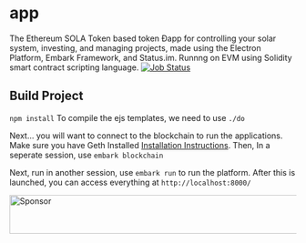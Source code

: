 # app
The Ethereum SOLA Token based token Ðapp for controlling your solar system, investing, and managing projects, made using the Electron Platform, Embark Framework, and Status.im. Runnng on EVM using Solidity smart contract scripting language.
[![Job Status](https://inspecode.rocro.com/badges/github.com/solariot/app/status?token=_4455AJS85fiY-DxkY2nQ2R3vCsWQAQZv6ERc9EnaGk)](https://inspecode.rocro.com/jobs/github.com/solariot/app/latest?completed=true)
## Build Project

```npm install```
To compile the ejs templates, we need to use ```./do```

Next... you will want to connect to the blockchain to run the applications. Make sure you have Geth Installed [Installation Instructions](https://github.com/ethereum/go-ethereum/wiki/Building-Ethereum). Then, In a seperate session, use ```embark blockchain```

Next, run in another session, use ```embark run``` to run the platform. After this is launched, you can access everything at ```http://localhost:8000/```

<a target='_blank' rel='nofollow' href='https://app.codesponsor.io/link/biCCyDn9jFGbeFgwQXaNJZko/solariot/app'>
  <img alt='Sponsor' width='888' height='68' src='https://app.codesponsor.io/embed/biCCyDn9jFGbeFgwQXaNJZko/solariot/app.svg' />
</a>
